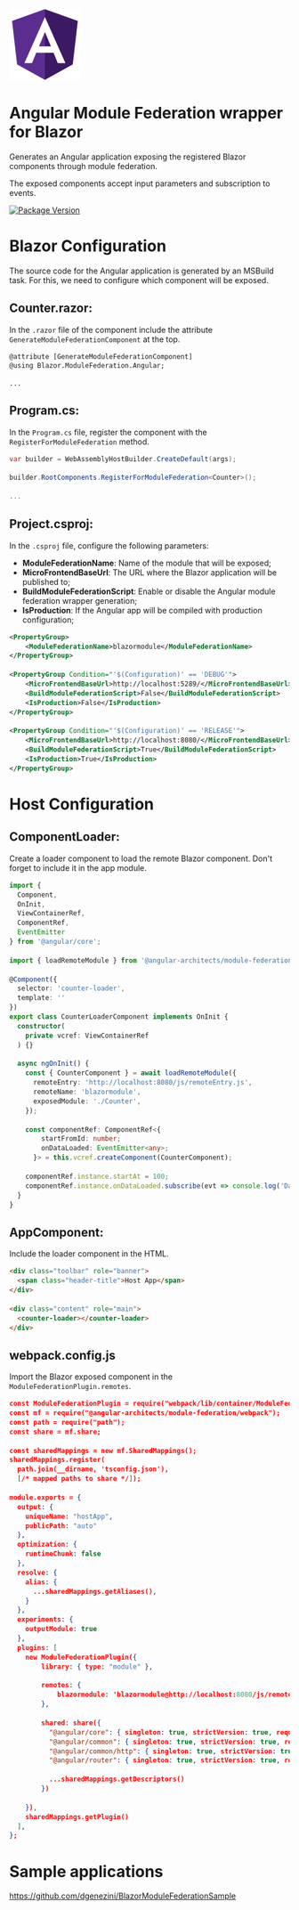 ![](blazor-angular.png)

# Angular Module Federation wrapper for Blazor

Generates an Angular application exposing the registered Blazor components through module federation.

The exposed components accept input parameters and subscription to events.

[![Package Version](https://img.shields.io/nuget/v/Blazor.ModuleFederation.Angular.svg)](https://www.nuget.org/packages/Blazor.ModuleFederation.Angular)

# Blazor Configuration

The source code for the Angular application is generated by an MSBuild task. For this, we need to configure which component will be exposed.

## Counter.razor:

In the `.razor` file of the component include the attribute `GenerateModuleFederationComponent` at the top.

```razor
@attribute [GenerateModuleFederationComponent]
@using Blazor.ModuleFederation.Angular;

...
```

## Program.cs:

In the `Program.cs` file, register the component with the `RegisterForModuleFederation` method.

```csharp
var builder = WebAssemblyHostBuilder.CreateDefault(args);

builder.RootComponents.RegisterForModuleFederation<Counter>();

...
```

## Project.csproj:

In the `.csproj` file, configure the following parameters:

- **ModuleFederationName**: Name of the module that will be exposed;
- **MicroFrontendBaseUrl**: The URL where the Blazor application will be published to;
- **BuildModuleFederationScript**: Enable or disable the Angular module federation wrapper generation;
- **IsProduction**: If the Angular app will be compiled with production configuration;

```xml
<PropertyGroup>
    <ModuleFederationName>blazormodule</ModuleFederationName>
</PropertyGroup>

<PropertyGroup Condition="'$(Configuration)' == 'DEBUG'">
    <MicroFrontendBaseUrl>http://localhost:5289/</MicroFrontendBaseUrl>
    <BuildModuleFederationScript>False</BuildModuleFederationScript>
    <IsProduction>False</IsProduction>
</PropertyGroup>

<PropertyGroup Condition="'$(Configuration)' == 'RELEASE'">
    <MicroFrontendBaseUrl>http://localhost:8080/</MicroFrontendBaseUrl>
    <BuildModuleFederationScript>True</BuildModuleFederationScript>
    <IsProduction>True</IsProduction>
</PropertyGroup>
```

# Host Configuration

## ComponentLoader:

Create a loader component to load the remote Blazor component. Don't forget to include it in the app module.

```typescript
import {
  Component,
  OnInit,
  ViewContainerRef,
  ComponentRef,
  EventEmitter
} from '@angular/core';

import { loadRemoteModule } from '@angular-architects/module-federation';

@Component({
  selector: 'counter-loader',
  template: ''
})
export class CounterLoaderComponent implements OnInit {
  constructor(
    private vcref: ViewContainerRef
  ) {}

  async ngOnInit() {
    const { CounterComponent } = await loadRemoteModule({
      remoteEntry: 'http://localhost:8080/js/remoteEntry.js',
      remoteName: 'blazormodule',
      exposedModule: './Counter',
    });

    const componentRef: ComponentRef<{
        startFromId: number;
        onDataLoaded: EventEmitter<any>;
      }> = this.vcref.createComponent(CounterComponent);

    componentRef.instance.startAt = 100;
    componentRef.instance.onDataLoaded.subscribe(evt => console.log('Data Loaded'));
  }
}
```

## AppComponent:

Include the loader component in the HTML.

```html
<div class="toolbar" role="banner">
  <span class="header-title">Host App</span>
</div>

<div class="content" role="main">
  <counter-loader></counter-loader>
</div>
```

## webpack.config.js

Import the Blazor exposed component in the `ModuleFederationPlugin.remotes`.

```json
const ModuleFederationPlugin = require("webpack/lib/container/ModuleFederationPlugin");
const mf = require("@angular-architects/module-federation/webpack");
const path = require("path");
const share = mf.share;

const sharedMappings = new mf.SharedMappings();
sharedMappings.register(
  path.join(__dirname, 'tsconfig.json'),
  [/* mapped paths to share */]);

module.exports = {
  output: {
    uniqueName: "hostApp",
    publicPath: "auto"
  },
  optimization: {
    runtimeChunk: false
  },
  resolve: {
    alias: {
      ...sharedMappings.getAliases(),
    }
  },
  experiments: {
    outputModule: true
  },
  plugins: [
    new ModuleFederationPlugin({
        library: { type: "module" },

        remotes: {
            blazormodule: 'blazormodule@http://localhost:8080/js/remoteEntry.js'
        },

        shared: share({
          "@angular/core": { singleton: true, strictVersion: true, requiredVersion: 'auto' },
          "@angular/common": { singleton: true, strictVersion: true, requiredVersion: 'auto' },
          "@angular/common/http": { singleton: true, strictVersion: true, requiredVersion: 'auto' },
          "@angular/router": { singleton: true, strictVersion: true, requiredVersion: 'auto' },

          ...sharedMappings.getDescriptors()
        })

    }),
    sharedMappings.getPlugin()
  ],
};
```

# Sample applications

https://github.com/dgenezini/BlazorModuleFederationSample